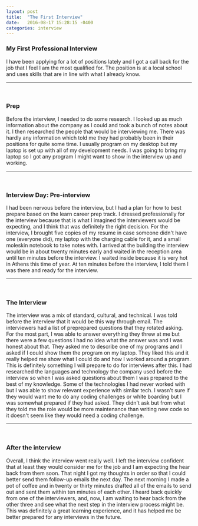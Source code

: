 ```yaml
---
layout: post
title:  "The First Interview"
date:   2016-08-17 15:28:15 -0400
categories: interview
---
```

<h3>My First Professional Interview</h3>

<p>I have been applying for a lot of positions lately and I got a call back for the job that I feel I am the most qualified for. The position is at a local school and uses skills that are in line with what I already know.</p>
<hr><br>

<h3>Prep</h3>
<p>Before the interview, I needed to do some research. I looked up as much information about the company as I could and took a bunch of notes about it. I then researched the people that would be interviewing me. There was hardly any information which told me they had probably been in their positions for quite some time. I usually program on my desktop but my laptop is set up with all of my development needs. I was going to bring my laptop so I got any program I might want to show in the interview up and working.</p>
<hr><br>

<h3>Interview Day: Pre-interview</h3>

<p>I had been nervous before the interview, but I had a plan for how to best prepare based on the learn career prep track. I dressed professionally for the interview because that is what I imagined the interviewers would be expecting, and I think that was definitely the right decision. For the interview, I brought five copies of my resume in case someone didn't have one (everyone did), my laptop with the charging cable for it, and a small moleskin notebook to take notes with. I arrived at the building the interview would be in about twenty minutes early and waited in the reception area until ten minutes before the interview. I waited inside because it is very hot in Athens this time of year. At ten minutes before the interview, I told them I was there and ready for the interview.</p>
<hr><br>

<h3>The Interview</h3>
<p>The interview was a mix of standard, cultural, and technical. I was told before the interview that it would be this way through email. The interviewers had a list of preprepared questions that they rotated asking. For the most part, I was able to answer everything they threw at me but there were a few questions I had no idea what the answer was and I was honest about that. They asked me to describe one of my programs and I asked if I could show them the program on my laptop. They liked this and it really helped me show what I could do and how I worked around a program. This is definitely something I will prepare to do for interviews after this. I had researched the languages and technology the company used before the interview so when I was asked questions about them I was prepared to the best of my knowledge. Some of the technologies I had never worked with but I was able to show relevant experience with similar tech. I wasn't sure if they would want me to do any coding challenges or white boarding but I was somewhat prepared if they had asked. They didn't ask but from what they told me the role would be more maintenance than writing new code so it doesn't seem like they would need a coding challenge.</p>
<hr><br>

<h3>After the interview</h3>
<p>Overall, I think the interview went really well. I left the interview confident that at least they would consider me for the job and I am expecting the hear back from them soon. That night I got my thoughts in order so that I could better send them follow-up emails the next day. The next morning I made a pot of coffee and in twenty or thirty minutes drafted all of the emails to send out and sent them within ten minutes of each other. I heard back quickly from one of the interviewers, and, now, I am waiting to hear back from the other three and see what the next step in the interview process might be. This was definitely a great learning experience, and it has helped me be better prepared for any interviews in the future.</p>
